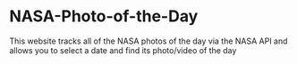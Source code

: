# NASA-Photo-of-the-Day
This website tracks all of the NASA photos of the day via the NASA API and allows you to select a date and find its photo/video of the day
